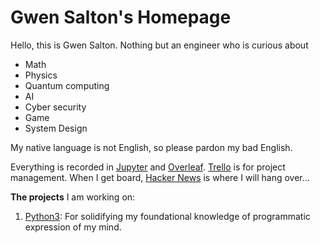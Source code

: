 # Gwen Salton's Homepage

Hello, this is Gwen Salton. Nothing but an engineer who is curious about

- Math
- Physics
- Quantum computing
- AI
- Cyber security
- Game
- System Design

My native language is not English, so please pardon my bad English.

Everything is recorded in [Jupyter](https://jupyter.org/) and [Overleaf](https://www.overleaf.com/). [Trello](https://trello.com/) is for project management. When I get board, [Hacker News](https://news.ycombinator.com/) is where I will hang over...

**The projects** I am working on:

1. [Python3](https://github.com/gwen-salton-3/Python3-Learning): For solidifying my foundational knowledge of programmatic expression of my mind.  

